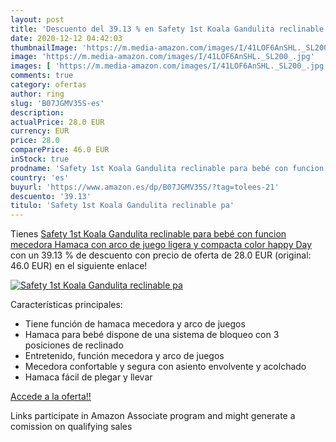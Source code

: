 ```yaml
---
layout: post
title: 'Descuento del 39.13 % en Safety 1st Koala Gandulita reclinable pa'
date: 2020-12-12 04:42:03
thumbnailImage: 'https://m.media-amazon.com/images/I/41LOF6AnSHL._SL200_.jpg'
image: 'https://m.media-amazon.com/images/I/41LOF6AnSHL._SL200_.jpg'
images: [ 'https://m.media-amazon.com/images/I/41LOF6AnSHL._SL200_.jpg' ]
comments: true
category: ofertas
author: ring
slug: 'B07JGMV35S-es'
description:
actualPrice: 28.0 EUR
currency: EUR
price: 28.0
comparePrice: 46.0 EUR
inStock: true
prodname: 'Safety 1st Koala Gandulita reclinable para bebé con funcion mecedora  Hamaca con arco de juego  ligera y compacta  color happy Day'
country: 'es'
buyurl: 'https://www.amazon.es/dp/B07JGMV35S/?tag=tolees-21'
descuento: '39.13'
titulo: 'Safety 1st Koala Gandulita reclinable pa'
---
```


Tienes [Safety 1st Koala Gandulita reclinable para bebé con funcion mecedora  Hamaca con arco de juego  ligera y compacta  color happy Day](https://www.amazon.es/dp/B07JGMV35S/?tag=tolees-21) con un 39.13 % de descuento con precio de oferta de 28.0 EUR (original: 46.0 EUR) en el siguiente enlace!

[![Safety 1st Koala Gandulita reclinable pa](https://m.media-amazon.com/images/I/41LOF6AnSHL._SL200_.jpg)](https://www.amazon.es/dp/B07JGMV35S/?tag=tolees-21)

Características principales:

- Tiene función de hamaca mecedora y arco de juegos
- Hamaca para bebé dispone de una sistema de bloqueo con 3 posiciones de reclinado
- Entretenido, función mecedora y arco de juegos
- Mecedora confortable y segura con asiento envolvente y acolchado
- Hamaca fácil de plegar y llevar

[Accede a la oferta!!](https://www.amazon.es/dp/B07JGMV35S/?tag=tolees-21)

Links participate in Amazon Associate program and might generate a comission on qualifying sales


